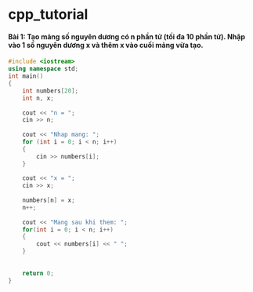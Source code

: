# cpp_tutorial
#### Bài 1: Tạo mảng số nguyên dương có n phần tử (tối đa 10 phần tử). Nhập vào 1 số nguyên dương x và thêm x vào cuối mảng vừa tạo.
````c++
#include <iostream>
using namespace std;
int main()
{
	int numbers[20];
	int n, x;
	
	cout << "n = ";
	cin >> n;
	
	cout << "Nhap mang: ";
	for (int i = 0; i < n; i++)
	{
		cin >> numbers[i];
	}
	
	cout << "x = ";
	cin >> x;
	
	numbers[n] = x;
	n++; 
	
	cout << "Mang sau khi them: ";
	for(int i = 0; i < n; i++)
	{
		cout << numbers[i] << " ";
	}
	
	
	return 0;
}
````
